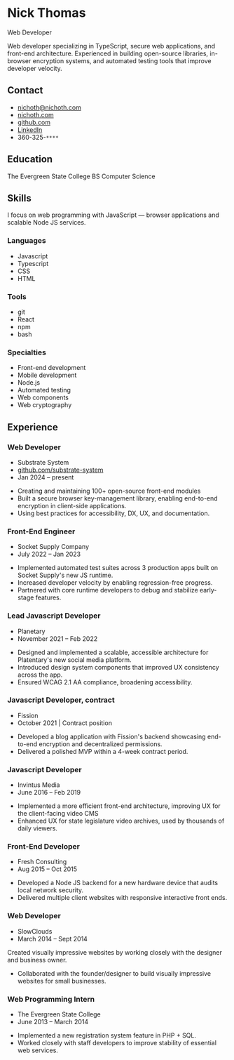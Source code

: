 # Nick Thomas
Web Developer

<p class="intro">
    Web developer specializing in TypeScript, secure web applications, and
    front-end architecture. Experienced in building open-source
    libraries, in-browser encryption systems, and automated testing tools
    that improve developer velocity.
</p>

<div class="col-left">

## Contact
* nichoth@nichoth.com
* [nichoth.com](https://nichoth.com/)
* [github.com](https://github.com/nichoth/)
* [LinkedIn](https://www.linkedin.com/in/nichoth/)
* 360-325-`****`

## Education
The Evergreen State College
BS Computer Science

## Skills
I focus on web programming with JavaScript &mdash; browser
applications and scalable Node JS services.

### Languages
* Javascript
* Typescript
* CSS
* HTML

### Tools
* git
* React
* npm
* bash

### Specialties
* Front-end development
* Mobile development
* Node.js
* Automated testing
* Web components
* Web cryptography
</div>

<div class="col-right">

## Experience

### Web Developer
* Substrate System
* [github.com/substrate-system](https://github.com/substrate-system)
* Jan 2024 &ndash; present

<ul class="description">
    <li>
        Creating and maintaining 100+ open-source front-end modules
    </li>
    <li>
        Built a secure browser key-management library, enabling
        end-to-end encryption in client-side applications.
    </li>
    <li>
        Using best practices for accessibility, DX, UX, and documentation.
    </li>
</ul>

### Front-End Engineer
* Socket Supply Company
* July 2022 &ndash; Jan 2023

<ul class="description">
    <li>
        Implemented automated test suites across 3 production apps
        built on Socket Supply's new JS runtime.
    </li>
    <li>
        Increased developer velocity by enabling regression-free progress.
    </li>
    <li>
        Partnered with core runtime developers to debug and stabilize
        early-stage features.
    </li>
</ul>

### Lead Javascript Developer
* Planetary
* November 2021 &ndash; Feb 2022

<ul class="description">
    <li>
        Designed and implemented a scalable, accessible architecture
        for Platentary's new social media platform.
    </li>
    <li>
        Introduced design system components that improved UX consistency
        across the app.
    </li>
    <li>
        Ensured WCAG 2.1 AA compliance, broadening accessibility.
    </li>
</ul>

### Javascript Developer, contract
* Fission
* October 2021 | Contract position


<ul class="description">
    <li>
        Developed a blog application with Fission's backend showcasing
        end-to-end encryption and decentralized permissions.
    </li>
    <li>
        Delivered a polished MVP within a 4-week contract period.
    </li>
</ul>

### Javascript Developer
* Invintus Media
* June 2016 &ndash; Feb 2019

<ul class="description">
    <li>
        Implemented a more efficient front-end architecture,
        improving UX for the client-facing video CMS
    </li>
    <li>
        Enhanced UX for state legislature video archives, used by
        thousands of daily viewers.
    </li>
</ul>

### Front-End Developer
* Fresh Consulting
* Aug 2015 &ndash; Oct 2015

<ul class="description">
    <li>
        Developed a Node JS backend for a new hardware device
        that audits local network security.
    </li>
    <li>
        Delivered multiple client websites with responsive
        interactive front ends.
    </li>
</ul>

### Web Developer
* SlowClouds
* March 2014 &ndash; Sept 2014

Created visually impressive websites by working closely with the
designer and business owner.

<ul class="description">
    <li>
        Collaborated with the founder/designer to build
        visually impressive websites for small businesses.
    </li>
</ul>

### Web Programming Intern
* The Evergreen State College
* June 2013 &ndash; March 2014

<ul class="description">
    <li>
        Implemented a new registration system feature in PHP + SQL.
    </li>
    <li>
        Worked closely with staff developers to improve stability
        of essential web services.
    </li>
</ul>

</div>
